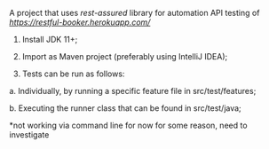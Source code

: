 A project that uses _rest-assured_ library for automation API testing of _https://restful-booker.herokuapp.com/_

1. Install JDK 11+;

2. Import as Maven project (preferably using IntelliJ IDEA);

3. Tests can be run as follows:

a. Individually, by running a specific feature file in src/test/features;

b. Executing the runner class that can be found in src/test/java;

*not working via command line for now for some reason, need to investigate